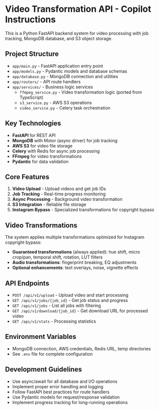 <!-- Use this file to provide workspace-specific custom instructions to Copilot. For more details, visit https://code.visualstudio.com/docs/copilot/copilot-customization#_use-a-githubcopilotinstructionsmd-file -->

# Video Transformation API - Copilot Instructions

This is a Python FastAPI backend system for video processing with job tracking, MongoDB database, and S3 object storage.

## Project Structure
- `app/main.py` - FastAPI application entry point
- `app/models.py` - Pydantic models and database schemas
- `app/database.py` - MongoDB connection and utilities
- `app/routers/` - API route handlers
- `app/services/` - Business logic services
  - `ffmpeg_service.py` - Video transformation logic (ported from TypeScript)
  - `s3_service.py` - AWS S3 operations
  - `video_service.py` - Celery task orchestration

## Key Technologies
- **FastAPI** for REST API
- **MongoDB** with Motor (async driver) for job tracking
- **AWS S3** for video file storage
- **Celery** with Redis for async job processing
- **FFmpeg** for video transformations
- **Pydantic** for data validation

## Core Features
1. **Video Upload** - Upload videos and get job IDs
2. **Job Tracking** - Real-time progress monitoring
3. **Async Processing** - Background video transformation
4. **S3 Integration** - Reliable file storage
5. **Instagram Bypass** - Specialized transformations for copyright bypass

## Video Transformations
The system applies multiple transformations optimized for Instagram copyright bypass:
- **Guaranteed transformations** (always applied): hue shift, micro crop/pan, temporal shift, rotation, LUT filters
- **Audio transformations**: fingerprint breaking, EQ adjustments  
- **Optional enhancements**: text overlays, noise, vignette effects

## API Endpoints
- `POST /api/v1/upload` - Upload video and start processing
- `GET /api/v1/jobs/{job_id}` - Get job status and progress
- `GET /api/v1/jobs` - List all jobs with filtering
- `GET /api/v1/download/{job_id}` - Get download URL for processed video
- `GET /api/v1/stats` - Processing statistics

## Environment Variables
- MongoDB connection, AWS credentials, Redis URL, temp directories
- See `.env` file for complete configuration

## Development Guidelines
- Use async/await for all database and I/O operations
- Implement proper error handling and logging
- Follow FastAPI best practices for route handlers
- Use Pydantic models for request/response validation
- Implement progress tracking for long-running operations
